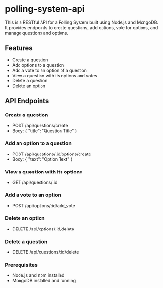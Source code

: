 # polling-system-api
This is a RESTful API for a Polling System built using Node.js and MongoDB. It provides endpoints to create questions, add options, vote for options, and manage questions and options.

## Features
- Create a question
- Add options to a question
- Add a vote to an option of a question
- View a question with its options and votes
- Delete a question
- Delete an option

## API Endpoints
### Create a question
- POST /api/questions/create
- Body: { "title": "Question Title" }

### Add an option to a question
- POST /api/questions/:id/options/create
- Body: { "text": "Option Text" }

### View a question with its options
- GET /api/questions/:id

### Add a vote to an option
- POST /api/options/:id/add_vote

### Delete an option
- DELETE /api/options/:id/delete

### Delete a question
- DELETE /api/questions/:id/delete


### Prerequisites
- Node.js and npm installed
- MongoDB installed and running
